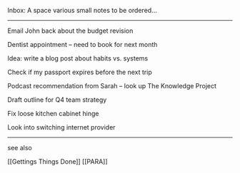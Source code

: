 Inbox: A space various small notes to be ordered...

---


Email John back about the budget revision

Dentist appointment – need to book for next month

Idea: write a blog post about habits vs. systems

Check if my passport expires before the next trip

Podcast recommendation from Sarah – look up The Knowledge Project

Draft outline for Q4 team strategy

Fix loose kitchen cabinet hinge

Look into switching internet provider

---

see also 

[[Gettings Things Done]]
[[PARA]]
